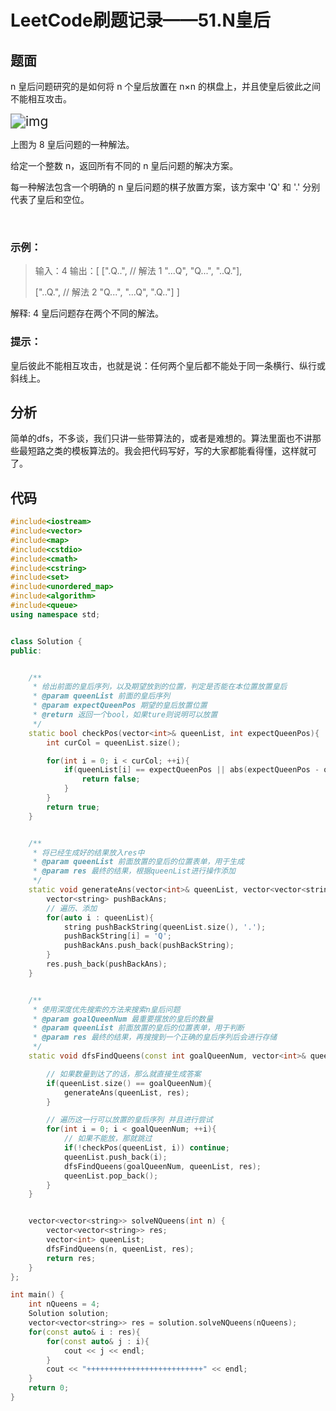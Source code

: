 # LeetCode刷题记录——51.N皇后


## 题面

n 皇后问题研究的是如何将 n 个皇后放置在 n×n 的棋盘上，并且使皇后彼此之间不能相互攻击。

<img src="https://saiyuwang-blog.oss-cn-beijing.aliyuncs.com/8-queens.png" alt="img" style="zoom: 150%;" />

上图为 8 皇后问题的一种解法。

给定一个整数 n，返回所有不同的 n 皇后问题的解决方案。

每一种解法包含一个明确的 n 皇后问题的棋子放置方案，该方案中 'Q' 和 '.' 分别代表了皇后和空位。

 

### 示例：

> 输入：4
> 输出：[
>  [".Q..",  // 解法 1
>   "...Q",
>   "Q...",
>   "..Q."],
> 
>  ["..Q.",  // 解法 2
>   "Q...",
>   "...Q",
>   ".Q.."]
> ]

解释: 4 皇后问题存在两个不同的解法。


### 提示：

皇后彼此不能相互攻击，也就是说：任何两个皇后都不能处于同一条横行、纵行或斜线上。


## 分析



简单的dfs，不多谈，我们只讲一些带算法的，或者是难想的。算法里面也不讲那些最短路之类的模板算法的。我会把代码写好，写的大家都能看得懂，这样就可了。



## 代码

```C++
#include<iostream>
#include<vector>
#include<map>
#include<cstdio>
#include<cmath>
#include<cstring>
#include<set>
#include<unordered_map>
#include<algorithm>
#include<queue>
using namespace std;


class Solution {
public:


    /**
     * 给出前面的皇后序列，以及期望放到的位置，判定是否能在本位置放置皇后
     * @param queenList 前面的皇后序列
     * @param expectQueenPos 期望的皇后放置位置
     * @return 返回一个bool，如果ture则说明可以放置
     */
    static bool checkPos(vector<int>& queenList, int expectQueenPos){
        int curCol = queenList.size();

        for(int i = 0; i < curCol; ++i){
            if(queenList[i] == expectQueenPos || abs(expectQueenPos - queenList[i]) == (curCol - i)){
                return false;
            }
        }
        return true;
    }


    /**
     * 将已经生成好的结果放入res中
     * @param queenList 前面放置的皇后的位置表单，用于生成
     * @param res 最终的结果，根据queenList进行操作添加
     */
    static void generateAns(vector<int>& queenList, vector<vector<string>>& res){
        vector<string> pushBackAns;
        // 遍历、添加
        for(auto i : queenList){
            string pushBackString(queenList.size(), '.');
            pushBackString[i] = 'Q';
            pushBackAns.push_back(pushBackString);
        }
        res.push_back(pushBackAns);
    }


    /**
     * 使用深度优先搜索的方法来搜索n皇后问题
     * @param goalQueenNum 最重要摆放的皇后的数量
     * @param queenList 前面放置的皇后的位置表单，用于判断
     * @param res 最终的结果，再搜搜到一个正确的皇后序列后会进行存储
     */
    static void dfsFindQueens(const int goalQueenNum, vector<int>& queenList, vector<vector<string>>& res){

        // 如果数量到达了的话，那么就直接生成答案
        if(queenList.size() == goalQueenNum){
            generateAns(queenList, res);
        }

        // 遍历这一行可以放置的皇后序列 并且进行尝试
        for(int i = 0; i < goalQueenNum; ++i){
            // 如果不能放，那就跳过
            if(!checkPos(queenList, i)) continue;
            queenList.push_back(i);
            dfsFindQueens(goalQueenNum, queenList, res);
            queenList.pop_back();
        }
    }


    vector<vector<string>> solveNQueens(int n) {
        vector<vector<string>> res;
        vector<int> queenList;
        dfsFindQueens(n, queenList, res);
        return res;
    }
};

int main() {
    int nQueens = 4;
    Solution solution;
    vector<vector<string>> res = solution.solveNQueens(nQueens);
    for(const auto& i : res){
        for(const auto& j : i){
            cout << j << endl;
        }
        cout << "++++++++++++++++++++++++++" << endl;
    }
    return 0;
}
```
